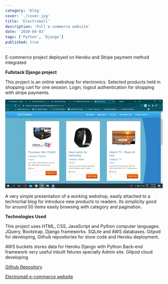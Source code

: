 ```yaml
---
category: 'blog'
cover: './cover.jpg'
title: 'Electromall'
description: 'Full e-commerce website'
date: '2020-04-03'
tags: ['Python', 'Django']
published: true
---
```


E-commerce project deployed on Heroku and Stripe payment method integrated

**Fullstack Django project**

This project is an online webshop for electronics. Selected products held in shopping cart for one session. Login, logout authentication for shopping with stripe payments.

![Electromall](./cover.jpg)

A very simple presentation of a working webshop, easily attached to a technichal blog for introduce new products to readers. Its simplicity good for around 50 items easily browsing with category and pagination.

**Technologies Used**

This project uses HTML, CSS, JavaScript and Python computer languages. JQuery, Bootstrap, Django frameworks. SQLite and AWS databases. Gitpod for developing, Github repositories for store code and Heroku deployment.

AWS buckets stores data for Heroku
Django with Python
Back-end framework very useful inbuilt fetures specially Admin site.
Gitpod cloud developing

<a href="https://github.com/aticodein/django-milestone" target="_blank">Github Repository</a>

<a href="https://milestone-4-django-project.herokuapp.com/" target="_blank">Electromall e-commerce website</a>